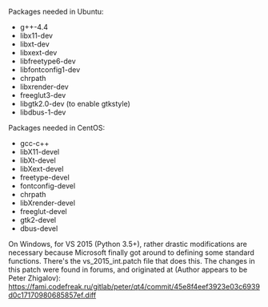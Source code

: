 Packages needed in Ubuntu:

- g++-4.4
- libx11-dev
- libxt-dev
- libxext-dev
- libfreetype6-dev
- libfontconfig1-dev
- chrpath
- libxrender-dev
- freeglut3-dev
- libgtk2.0-dev (to enable gtkstyle)
- libdbus-1-dev

Packages needed in CentOS:

- gcc-c++
- libX11-devel
- libXt-devel
- libXext-devel
- freetype-devel
- fontconfig-devel
- chrpath
- libXrender-devel
- freeglut-devel
- gtk2-devel
- dbus-devel

On Windows, for VS 2015 (Python 3.5+), rather drastic modifications are
necessary because Microsoft finally got around to defining some standard
functions. There's the vs_2015_int.patch file that does this. The changes in this patch were
found in forums, and originated at (Author appears to be Peter Zhigalov):
https://fami.codefreak.ru/gitlab/peter/qt4/commit/45e8f4eef3923e03c6939d0c17170980685857ef.diff
